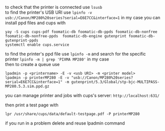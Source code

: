 to check that the printer is connected use `lsusb`  
to find the printer's USB URI use `lpinfo -v`   
`usb://Canon/MP280%20series?serial=E6E7CC&interface=1` in my case
you can install ppd files and cups with 
```
yay -S cups cups-pdf foomatic-db foomatic-db-ppds foomatic-db-nonfree foomatic-db-nonfree-ppds  foomatic-db-engine gutenprint foomatic-db-gutenprint-ppds
systemctl enable cups.service
```
to find the printer's ppd file use `lpinfo -m` and search for the specific printer
`lpinfo -m | grep 'PIXMA MP280'` in my case  
then to create a queue use 
```
lpadmin -p <printername> -E -v <usb URI> -m <printer model>
lpadmin -p printerMP280 -E -v "usb://Canon/MP280%20series?serial=E6E7CC&interface=1" -m gutenprint/5.3/Global/stp-bjc-MULTIPASS-MP280.5.3.sim.ppd.gz
```

you can manage printer and jobs with cups's server:
`http://localhost:631/`

then print a test page with 
```
lpr /usr/share/cups/data/default-testpage.pdf -P printerMP280
```


if you run in a problem delete and reuse lpadmin command
